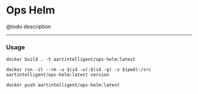 # Ops Helm

@todo description

---

### Usage

```shell
docker build . -t aartintelligent/ops-helm:latest
```

```shell
docker run -it --rm -u $(id -u):$(id -g) -v $(pwd):/src aartintelligent/ops-helm:latest version
```

```shell
docker push aartintelligent/ops-helm:latest
```
